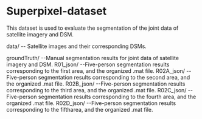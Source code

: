 # Superpixel-dataset
This dataset is used to evaluate the segmentation of the joint data of satellite imagery and DSM.

data/ -- Satellite images and their corresponding DSMs. 

groundTruth/ --Manual segmentation results for joint data of satellite imagery and DSM.
	R01_json/ --Five-person segmentation results corresponding to the first area, and the organized .mat file.
	R02A_json/ --Five-person segmentation results corresponding to the second area, and the organized .mat file.
	R02B_json/ --Five-person segmentation results corresponding to the third area, and the organized .mat file.
	R02C_json/ --Five-person segmentation results corresponding to the fourth area, and the organized .mat file.
	R02D_json/ --Five-person segmentation results corresponding to the fiftharea, and the organized .mat file.
